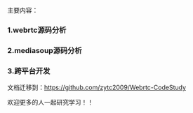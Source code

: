 主要内容：

### 1.webrtc源码分析

### 2.mediasoup源码分析

### 3.跨平台开发



文档迁移到：https://github.com/zytc2009/Webrtc-CodeStudy



欢迎更多的人一起研究学习！！